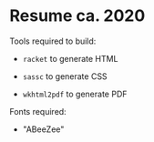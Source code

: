 # Resume ca. 2020

Tools required to build:

  - `racket` to generate HTML

  - `sassc` to generate CSS

  - `wkhtml2pdf` to generate PDF

Fonts required:

  - "ABeeZee"
